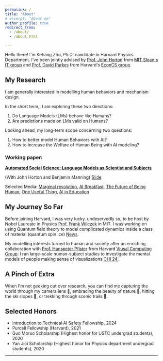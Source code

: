 ```yaml
---
permalink: /
title: "About"
# excerpt: "About me"
author_profile: true
redirect_from: 
  - /about/
  - /about.html

---
```


Hello there! I'm Kehang Zhu, Ph.D. candidate in Harvard Physics Department. I've been jointly advised by [Prof. John Horton](https://www.physics.harvard.edu/) from [MIT Sloan's IT group](https://mitsloan.mit.edu/faculty/academic-groups/information-technology/faculty-research-centers) and [Prof. David Parkes](https://parkes.seas.harvard.edu/) from Harvard's [EconCS group](https://econcs.seas.harvard.edu/).


## My Research
I am generally interested in modelling human behaviors and mechanism design.

In the short term,, I am exploring these two directions:
1. Do Language Models (LMs) behave like Humans?
2. Are predictions made on LMs valid on Humans? 

Looking ahead, my long-term scope concerning two questions:
1. How to better model Human Behaviors with AI?
2. How to increase the Welfare of Human Being with AI modeling?

### Working paper: 

**[Automated Social Science: Language Models as Scientist and Subjects](https://arxiv.org/abs/2404.11794)**

(With John Horton and Benjamin Manning) [Slide](https://docs.google.com/presentation/d/15c4sh5NC-IJePoteKCgryqFtzFzAJtWPbs1BQrxHF8A/edit?usp=sharing)

Selected Media: [Marginal revolution](https://marginalrevolution.com/marginalrevolution/2024/03/its-happening-economic-science-edition.html), [AI Breakfast](https://aibreakfast.beehiiv.com/p/llmbased-system-designs-runs-social-experiments), [The Future of Being Human](https://futureofbeinghuman.com/p/can-ai-be-used-to-automate-social), [One Useful Thing](https://www.oneusefulthing.org/p/four-singularities-for-research), [AI in Education](https://www.linkedin.com/pulse/ai-education-new-research-6th-may-ray-fleming-h7xge/)


<!-- Recently, I was selected as the Introduction to Technical AI Safety Fellow with the [AI Safety Student Team](https://haist.ai/) -->

<!-- Don't hesitate to email me if you are interested in research opportunities or want to collaborate. I constantly mentor undergrad and grad students from Harvard, MIT and other schools. -->

## My Journey So Far

Before joining Harvard, I was very lucky, undeservedly so, to be host by Nobel Laureate in Physics [Prof. Frank Wilczek](https://physics.mit.edu/faculty/frank-wilczek/) in MIT. I was working on using Quantum field theory to model complicated dynamics inside a class of material (quantum spin ice) [News](https://meetings.aps.org/Meeting/MAR22/Session/K51.5).

My modelling interests turned to human and society after an enriching collaboration with [Prof. Hanspeter Pfister](https://seas.harvard.edu/person/hanspeter-pfister) from Harvard [Viusal Computing Group](https://vcg.seas.harvard.edu/). I ran large-scale human-subject studies to investigate the mental models of people making sense of visualizations [CHI 24'](https://programs.sigchi.org/chi/2024/program/content/147374).


## A Pinch of Extra

When I'm not geeking out over research, you can find me capturing the world through my camera lens 📸, embracing the beauty of nature 🌲, hitting the ski slopes 🎿, or trekking through scenic trails 🥾.


## Selected Honors
- Introduction to Technical AI Safety Fellowship, 2024
- Purcell Fellowship (Harvard), 2021
- Guo Moruo Scholarship (Highest honor for USTC undergrad students), 2020 
- Yan Jici  Scholarship (Highest honor for Physics department undergrad students), 2020 


---

<!-- Example: editing a markdown file for a talk
![Editing a markdown file for a talk](/images/editing-talk.png) -->
